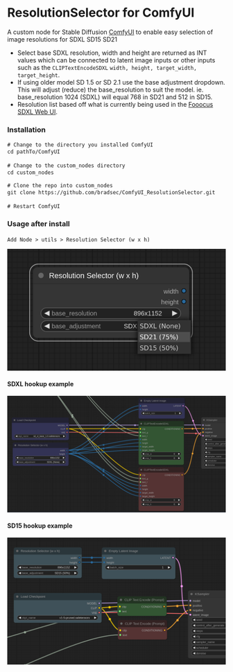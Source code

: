# ResolutionSelector for ComfyUI

A custom node for Stable Diffusion [ComfyUI](https://github.com/comfyanonymous/ComfyUI) to enable easy selection of image resolutions for SDXL SD15 SD21

- Select base SDXL resolution, width and height are returned as INT values which can be connected to latent image inputs or other inputs such as the `CLIPTextEncodeSDXL` `width, height, target_width, target_height`. 
- If using older model SD 1.5 or SD 2.1 use the base adjustment dropdown. This will adjust (reduce) the base_resolution to suit the model. ie. base_resolution 1024 (SDXL) will equal 768 in SD21 and 512 in SD15.
- Resolution list based off what is currently being used in the [Fooocus SDXL Web UI](https://github.com/lllyasviel/Fooocus).

### Installation

```
# Change to the directory you installed ComfyUI
cd pathTo/ComfyUI

# Change to the custom_nodes directory
cd custom_nodes
```

```terminal
# Clone the repo into custom_nodes
git clone https://github.com/bradsec/ComfyUI_ResolutionSelector.git

# Restart ComfyUI
```

### Usage after install
`Add Node > utils > Resolution Selector (w x h)`  
  
![node_example](resolutionselector_node.png)

#### SDXL hookup example
![sdxl_hookup](sdxl_hookup.png)

#### SD15 hookup example
![sd15_hookup](sd15_hookup.png)